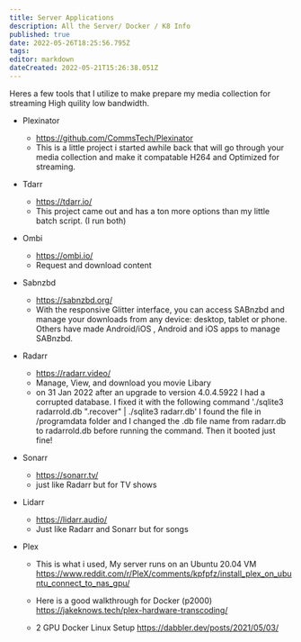 ```yaml
---
title: Server Applications
description: All the Server/ Docker / K8 Info
published: true
date: 2022-05-26T18:25:56.795Z
tags: 
editor: markdown
dateCreated: 2022-05-21T15:26:38.051Z
---
```


Heres a few tools that I utilize to make prepare my media collection for streaming High quility low bandwidth.

- Plexinator
	- https://github.com/CommsTech/Plexinator
	- This is a little project i started awhile back that will go through your media collection and make it compatable H264 and Optimized for streaming.
	
- Tdarr
	- https://tdarr.io/
	- This project came out and has a ton more options than my little batch script. (I run both)
	
- Ombi
	- https://ombi.io/
	- Request and download content
	
- Sabnzbd
	- https://sabnzbd.org/
	- With the responsive Glitter interface, you can access SABnzbd and manage your downloads from any device: desktop, tablet or phone. Others have made Android/iOS , Android and iOS apps to manage SABnzbd.
		
- Radarr
	- https://radarr.video/
	- Manage, View, and download you movie Libary
	- on 31 Jan 2022 after an upgrade to version 4.0.4.5922 I had a corrupted database. I fixed it with the following command  './sqlite3 radarrold.db ".recover" | ./sqlite3 radarr.db' I found the file in /programdata folder and I changed the .db file name from radarr.db to radarrold.db before running the command. Then it booted just fine!

- Sonarr
	- https://sonarr.tv/
	- just like Radarr but for TV shows
	
- Lidarr
	- https://lidarr.audio/
	- Just like Radarr and Sonarr but for songs

- Plex
	- This is what i used, My server runs on an Ubuntu 20.04 VM
	https://www.reddit.com/r/PleX/comments/kpfpfz/install_plex_on_ubuntu_connect_to_nas_gpu/

	- Here is a good walkthrough for Docker (p2000)
	https://jakeknows.tech/plex-hardware-transcoding/

	- 2 GPU Docker Linux Setup
	https://dabbler.dev/posts/2021/05/03/
